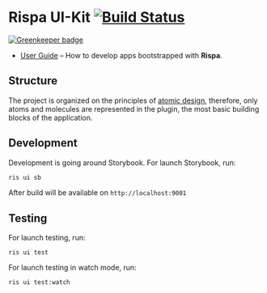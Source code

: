 # Rispa UI-Kit [![Build Status](https://api.travis-ci.org/rispa-io/rispa-ui-kit.svg?branch=master)](https://travis-ci.org/rispa-io/rispa-ui-kit)

[![Greenkeeper badge](https://badges.greenkeeper.io/rispa-io/rispa-ui-kit.svg)](https://greenkeeper.io/)

* [User Guide](https://github.com/rispa-io/rispa-core) – How to develop apps bootstrapped with **Rispa**.


## Structure

The project is organized on the principles of [atomic design](http://atomicdesign.bradfrost.com/chapter-2/),
therefore, only atoms and molecules are represented in the plugin, the most basic building blocks of the application.

## Development

Development is going around Storybook.
For launch Storybook, run:
```sh
ris ui sb
```

After build will be available on `http://localhost:9001`

## Testing
For launch testing, run:
```
ris ui test
```
For launch testing in watch mode, run:
```
ris ui test:watch
```

